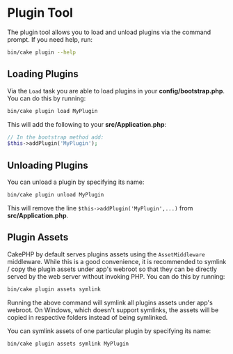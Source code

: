 <a id="plugin-shell"></a>

# Plugin Tool

The plugin tool allows you to load and unload plugins via the command prompt.
If you need help, run:

``` bash
bin/cake plugin --help
```

## Loading Plugins

Via the `Load` task you are able to load plugins in your
**config/bootstrap.php**. You can do this by running:

``` bash
bin/cake plugin load MyPlugin
```

This will add the following to your **src/Application.php**:

``` php
// In the bootstrap method add:
$this->addPlugin('MyPlugin');
```

## Unloading Plugins

You can unload a plugin by specifying its name:

``` bash
bin/cake plugin unload MyPlugin
```

This will remove the line `$this->addPlugin('MyPlugin',...)` from
**src/Application.php**.

## Plugin Assets

CakePHP by default serves plugins assets using the `AssetMiddleware` middleware.
While this is a good convenience, it is recommended to symlink / copy
the plugin assets under app's webroot so that they can be directly served by the
web server without invoking PHP. You can do this by running:

``` bash
bin/cake plugin assets symlink
```

Running the above command will symlink all plugins assets under app's webroot.
On Windows, which doesn't support symlinks, the assets will be copied in
respective folders instead of being symlinked.

You can symlink assets of one particular plugin by specifying its name:

``` bash
bin/cake plugin assets symlink MyPlugin
```
